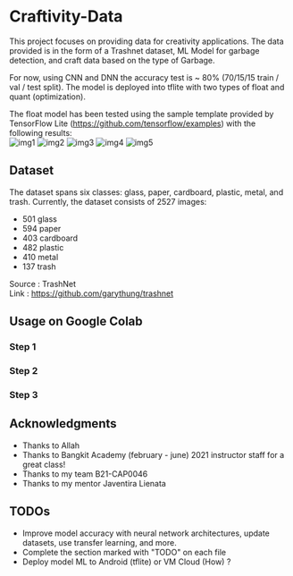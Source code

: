 # Craftivity-Data
This project focuses on providing data for creativity applications. The data provided is in the form of a Trashnet dataset, ML Model for garbage detection, and craft data based on the type of Garbage.

For now, using CNN and DNN the accuracy test is ~ 80% (70/15/15 train / val / test split). The model is deployed into tflite with two types of float and quant (optimization).

The float model has been tested using the sample template provided by TensorFlow Lite (https://github.com/tensorflow/examples) with the following results:  
![img1](assets/images/cardboard.jpeg)
![img2](assets/images/plastic.jpeg)
![img3](assets/images/paper.jpeg)
![img4](assets/images/glass.jpeg)
![img5](assets/images/metal.jpeg)

## Dataset
The dataset spans six classes: glass, paper, cardboard, plastic, metal, and trash. Currently, the dataset consists of 2527 images:

- 501 glass  
- 594 paper  
- 403 cardboard  
- 482 plastic  
- 410 metal  
- 137 trash  

Source : TrashNet  
Link : https://github.com/garythung/trashnet

## Usage on Google Colab

### Step 1
### Step 2
### Step 3

## Acknowledgments
- Thanks to Allah  
- Thanks to Bangkit Academy (february - june) 2021 instructor staff for a great class!
- Thanks to my team B21-CAP0046
- Thanks to my mentor Javentira Lienata

## TODOs
- Improve model accuracy with neural network architectures, update datasets, use transfer learning, and more.
- Complete the section marked with "TODO" on each file
- Deploy model ML to Android (tflite) or VM Cloud (How) ?